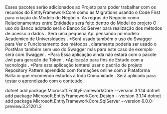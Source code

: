 Esses pacotes  serão adicionados ao Projeto para  poder trabalhar com 
os recursos do EntityFrameworkCore como as Migrations 
usando o Code First para criação do Modelo do Negócio.
As regras de Negócio como Relacionamentos entre Entidades será feito 
dentro do Model do projeto 
O uso do Banco adotado será o Banco SqlServer para realização dos
métodos de acesso a dados .
Será uma pequena Api pensando no modelo Academico de Universidades .
*Será usado também o uso do Swagger para Ver o Funcionamento dos métodos ,
claramente poderia ser usado o PostMan também sem uso do Swagger más para este 
caso de exemplo será com Swagger .
*Para Essa aplicação ainda não estará com o pacote Jwt para geração de Token .
*Aplicação para fins de Estudo com a tecnologia .
*Para esta aplicação tentarei usar o padrão de projeto Repository Pattern aprendido com 
formações online com a Plataforma Balta.io que recomendo estudos a toda Comunidade .
Será aplicado para testar o aprendizado com o conteúdo.


dotnet add package Microsoft.EntityFrameworkCore --version 3.1.14
dotnet add package Microsoft.EntityFrameworkCore.Design --version 3.1.14
dotnet add package Microsoft.EntityFrameworkCore.SqlServer --version 6.0.0-preview.3.21201.2